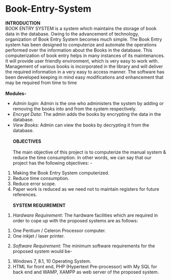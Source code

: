 # Book-Entry-System
**INTRODUCTION**<br>
BOOK ENTRY SYSTEM is a system which maintains the storage of book 
data in the database. Owing to the advancement of technology, organization of Book Entry 
System becomes much simple. The Book Entry system has been designed to computerize and 
automate the operations performed over the information about the Books in the database. This 
computerization of book entry helps in many instances of its maintenances. It will provide user friendly environment, which is very easy to 
work with. Management of various books is incorporated in the library and will deliver the 
required information in a very easy to access manner. The software has been developed keeping 
in mind easy modifications and enhancement that may be required from time to time<br><br> 
**Modules-**<br>
* _Admin login_: Admin is the one who administers the system by adding or removing the 
books into and from the system respectively.<br> 
* _Encrypt Data_: The admin adds the books by encrypting the data in the database.<br>
* _View Books_: Admin can view the books by decrypting it from the database.<br><br> 
**OBJECTIVES**<br> <br>
  The main objective of this project is to computerize the manual system & reduce the time 
consumption. In other words, we can say that our project has the following objectives: - <br> 
 
1. Making the Book Entry System computerized.<br>  
2. Reduce time consumption. <br> 
3. Reduce error scope. <br> 
4. Paper work is reduced as we need not to maintain registers for future references.<br>
<br>**SYSTEM REQUIREMENT** <br>
1) _Hardware Requirement_: 
The hardware facilities which are required in order to cope up with the proposed 
systems are as follows:
1. One Pentium / Celeron Processor computer. 
3. One inkjet / laser printer. 
2) _Software Requirement_: 
The minimum software requirements for the proposed system would be- 
1. Windows 7, 8.1, 10 Operating System. 
2. HTML for front end, PHP (Hypertext Pre-processor) with My SQL for back 
end and WAMP, XAMPP as web server of the proposed system.

